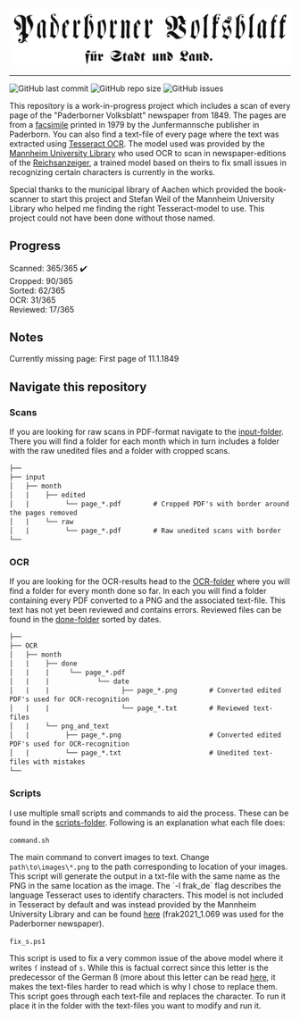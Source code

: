 ![cover of Paderborner Volksblatt](https://github.com/Akashic101/Paderborner-Volksblatt-1849/blob/master/assets/Paderborner_Volksblatt_cover.png)

---
![GitHub last commit](https://img.shields.io/github/last-commit/Akashic101/Paderborner-Volksblatt-1849?style=for-the-badge) ![GitHub repo size](https://img.shields.io/github/repo-size/Akashic101/Paderborner-Volksblatt-1849?style=for-the-badge) ![GitHub issues](https://img.shields.io/github/issues/Akashic101/Paderborner-Volksblatt-1849?color=dfdf00&style=for-the-badge)

This repository is a work-in-progress project which includes a scan of every page of the "Paderborner Volksblatt" newspaper from 1849. The pages are from a [facsimile](https://www.wikiwand.com/en/Facsimile) printed in 1979 by the Junfermannsche publisher in Paderborn. You can also find a text-file of every page where the text was extracted using [Tesseract OCR](https://github.com/tesseract-ocr/tesseract). The model used was provided by the [Mannheim University Library](https://github.com/UB-Mannheim/Reichsanzeiger) who used OCR to scan in newspaper-editions of the [Reichsanzeiger](https://digi.bib.uni-mannheim.de/periodika/reichsanzeiger/), a trained model based on theirs to fix small issues in recognizing certain characters is currently in the works.

Special thanks to the municipal library of Aachen which provided the book-scanner to start this project and Stefan Weil of the Mannheim University Library who helped me finding the right Tesseract-model to use. This project could not have been done without those named.

## Progress

Scanned: 365/365 ✔️  
Cropped: 90/365  
Sorted: 62/365  
OCR: 31/365  
Reviewed: 17/365  

## Notes

Currently missing page: First page of 11.1.1849

## Navigate this repository 

### Scans

If you are looking for raw scans in PDF-format navigate to the [input-folder](https://github.com/Akashic101/Paderborner-Volksblatt-1849/tree/master/input/). There you will find a folder for each month which in turn includes a folder with the raw unedited files and a folder with cropped scans.

```
├──
├── input                    
│   ├── month
│   |    ├── edited
│   |         └── page_*.pdf        # Cropped PDF's with border around the pages removed
│   |    └── raw
│   |         └── page_*.pdf        # Raw unedited scans with border
└──
```

### OCR

If you are looking for the OCR-results head to the [OCR-folder](https://github.com/Akashic101/Paderborner-Volksblatt-1849/tree/master/OCR/) where you will find a folder for every month done so far. In each you will find a folder containing every PDF converted to a PNG and the associated text-file. This text has not yet been reviewed and contains errors. Reviewed files can be found in the [done-folder](https://github.com/Akashic101/Paderborner-Volksblatt-1849/tree/master/January/done) sorted by dates.

```
├──
├── OCR                    
│   ├── month
│   |    ├── done
│   |    |     └── page_*.pdf
│   |    |            └── date
│   |    |                  ├── page_*.png        # Converted edited PDF's used for OCR-recognition
│   |    |                  └── page_*.txt        # Reviewed text-files
│   |    └── png_and_text
│   |         ├── page_*.png                      # Converted edited PDF's used for OCR-recognition
│   |         └── page_*.txt                      # Unedited text-files with mistakes
└──
```

### Scripts

I use multiple small scripts and commands to aid the process. These can be found in the [scripts-folder](https://github.com/Akashic101/Paderborner-Volksblatt-1849/tree/master/scripts). Following is an explanation what each file does:

`command.sh`

The main command to convert images to text. Change `path\to\images\*.png` to the path corresponding to location of your images. This script will generate the output in a txt-file with the same name as the PNG in the same location as the image. The ´-l frak_de` flag describes the language Tesseract uses to identify characters. This model is not included in Tesseract by default and was instead provided by the Mannheim University Library and can be found [here](https://ub-backup.bib.uni-mannheim.de/~stweil/tesstrain/frak2021/tessdata_best/) (frak2021_1.069 was used for the Paderborner newspaper).

`fix_s.ps1`

This script is used to fix a very common issue of the above model where it writes `ſ` instead of `s`. While this is factual correct since this letter is the predecessor of the German ß (more about this letter can be read [here](https://www.wikiwand.com/en/Long%20s), it makes the text-files harder to read which is why I chose to replace them. This script goes through each text-file and replaces the character. To run it place it in the folder with the text-files you want to modify and run it.
